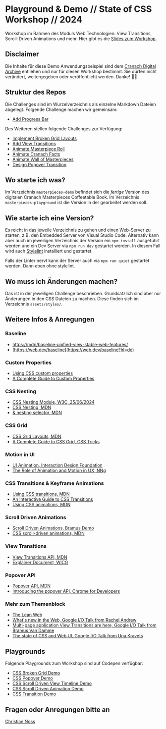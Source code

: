 # Playground & Demo // State of CSS Workshop // 2024
Workshop im Rahmen des Moduls Web Technologien: View Transitions, Scroll-Driven Animations und mehr. Hier gibt es die [Slides zum Workshop](https://cnoss.github.io/slides/presentations/misc/css-2024/).

## Disclaimer
Die Inhalte für diese Demo Anwendungsbeispiel sind dem [Cranach Digital Archive](https://lucascranach.org) entliehen und nur für diesen Workshop bestimmt. Sie dürfen nicht verändert, weitergegeben oder veröffentlicht werden. Danke! 🙌🏽

## Struktur des Repos

Die Challenges sind im Wurzelverzeichnis als einzelne Markdown Dateien abgelegt. Folgende Challenge machen wir gemeinsam:
- [Add Progress Bar](progress-bar.md)

Des Weiteren stellen folgende Challenges zur Verfügung:
- [Implement Broken Grid Layouts](broken-grid.md)
- [Add View Transitions](view-transition.md)
- [Animate Masterpiece Roll](animate-masterpiece-roll.md)
- [Animate Cranach Facts](animate-facts.md)
- [Animate Wall of Masterpieces](animate-wall.md)
- [Design Popover Transition](popover-transition.md)


## Wo starte ich was?

Im Verzeichnis `masterpieces-demo` befindet sich die *fertige* Version des digitalen Cranach Masterpieces Coffeetable Book. Im Verzeichnis `masterpieces-playground` ist die Version in der gearbeitet werden soll.

## Wie starte ich eine Version?

Es reicht in das jeweile Verzeichnis zu gehen und einen Web-Server zu starten, z.B. den Embedded Server von Visual Studio Code. Alternativ kann aber auch im jeweiligen Verzeichnis der Version ein `npm install` ausgeführt werden und ein Dev Server via `npm run dev` gestartet werden. In diesem Fall wird auch [Stylelint](https://stylelint.io) installiert und gestartet.

Falls der Linter nervt kann der Server auch via `npm run quiet` gestartet werden. Dann eben ohne stylelint.

## Wo muss ich Änderungen machen?

Das ist in der jeweiligen Challenge beschrieben. Grundsätzlich sind aber nur Änderungen in den CSS Dateien zu machen. Diese finden sich im Verzeichnis `assets/styles/`.

## Weitere Infos & Anregungen

### Baseline
- [https://mdn/baseline-unified-view-stable-web-features/](https://developer.mozilla.org/en-US/blog/baseline-unified-view-stable-web-features/)
- [https://web.dev/baseline](https://web.dev/baseline?hl=de)

### Custom Properties
- [Using CSS custom properties](https://developer.mozilla.org/en-US/docs/Web/CSS/Using_CSS_custom_properties)
- [A Complete Guide to Custom Properties](https://css-tricks.com/a-complete-guide-to-custom-properties/)

### CSS Nesting
- [CSS Nesting Module, W3C, 25/06/2024](https://drafts.csswg.org/css-nesting/)
- [CSS Nesting, MDN](https://developer.mozilla.org/en-US/docs/Web/CSS/CSS_nesting)
- [& nesting selector, MDN](https://developer.mozilla.org/en-US/docs/Web/CSS/Nesting_selector)

### CSS Grid
- [CSS Grid Layouts, MDN](https://developer.mozilla.org/en-US/docs/Web/CSS/CSS_grid_layout)
- [A Complete Guide to CSS Grid, CSS Tricks](https://css-tricks.com/snippets/css/complete-guide-grid/)

### Motion in UI
- [UI Animation, Interaction Design Foundation](https://www.interaction-design.org/literature/topics/ui-animation#:~:text=Animations%20draw%20attention%20and%20provide,cognitive%20load%20and%20prevent%20disorientation.)
- [The Role of Animation and Motion in UX, NNg](https://www.nngroup.com/articles/animation-purpose-ux/)

### CSS Transitions & Keyframe Animations
- [Using CSS transitions, MDN](https://developer.mozilla.org/en-US/docs/Web/CSS/CSS_transitions/Using_CSS_transitions)
- [An Interactive Guide to CSS Transitions](https://www.joshwcomeau.com/animation/css-transitions/)
- [Using CSS animations, MDN](https://developer.mozilla.org/en-US/docs/Web/CSS/CSS_animations/Using_CSS_animations)

### Scroll Driven Animations
- [Scroll Driven Animations, Bramus Demo](https://scroll-driven-animations.style/)
- [CSS scroll-driven animations, MDN](https://developer.mozilla.org/en-US/docs/Web/CSS/CSS_scroll-driven_animations)

### View Transitions
- [View Transitions API, MDN](https://developer.mozilla.org/en-US/docs/Web/API/View_Transitions_API)
- [Explainer Document, WICG](https://github.com/WICG/view-transitions/blob/main/explainer.md)

### Popover API
- [Popover API, MDN](https://developer.mozilla.org/en-US/docs/Web/API/Popover_API)
- [Introducing the popover API, Chrome for Developers](https://developer.chrome.com/blog/introducing-popover-api)

### Mehr zum Themenblock
- [The Lean Web](https://leanweb.dev)
- [What's new in the Web, Google I/O Talk from Rachel Andrew](https://io.google/2024/explore/6d6b2a35-ae3a-4f73-b40d-9dc4a8cf0df4/)
- [Multi-page application View Transitions are here, Google I/O Talk from Bramus Van Damme](https://io.google/2024/explore/8ae18b72-028e-4722-9a05-4a480048e629/)
- [The state of CSS and Web UI, Google I/O Talk from Una Kravets](https://io.google/2024/explore/83764202-1ca2-4491-a731-c4d3701624d4/)

## Playgrounds

Folgende Playgrounds zum Workshop sind auf Codepen verfügbar:
- [CSS Broken Grid Demo](https://codepen.io/cnoss/pen/poXJXeV)
- [CSS Popover Demo](https://codepen.io/cnoss/pen/PorqvmY)
- [CSS Scroll Driven View Timeline Demo](https://codepen.io/cnoss/pen/PorqvmY)
- [CSS Scroll Driven Animation Demo](https://codepen.io/cnoss/pen/VwJLxNB)
- [CSS Transition Demo](https://codepen.io/cnoss/pen/YzoXeXR)

## Fragen oder Anregungen bitte an
[Christian Noss](https://christiannoss.de)

